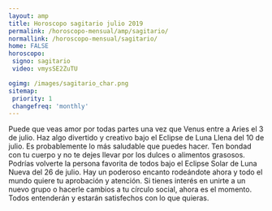 ```yaml
---
layout: amp
title: Horoscopo sagitario julio 2019 
permalink: /horoscopo-mensual/amp/sagitario/
normallink: /horoscopo-mensual/sagitario/
home: FALSE
horoscopo:
 signo: sagitario
 video: vmysSE2ZuTU

ogimg: /images/sagitario_char.png
sitemap:
 priority: 1
 changefreq: 'monthly'
---
```



Puede que veas amor por todas partes una vez que Venus entre a Aries el 3 de julio. Haz algo divertido y creativo bajo el Eclipse de Luna Llena del 10 de julio. Es probablemente lo más saludable que puedes hacer. Ten bondad con tu cuerpo y no te dejes llevar por los dulces o alimentos grasosos. Podrías volverte la persona favorita de todos bajo el Eclipse Solar de Luna Nueva del 26 de julio. Hay un poderoso encanto rodeándote ahora y todo el mundo quiere tu aprobación y atención. Si tienes interés en unirte a un nuevo grupo o hacerle cambios a tu círculo social, ahora es el momento. Todos entenderán y estarán satisfechos con lo que quieras.